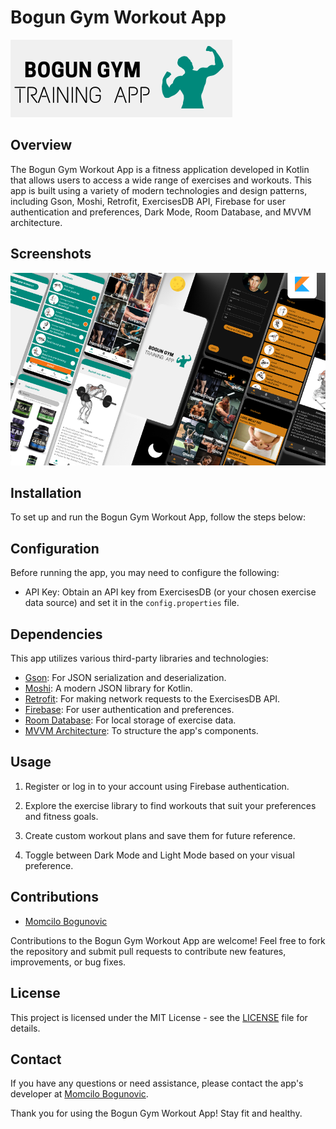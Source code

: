 # Bogun Gym Workout App

![Logo](readme/2.png)

## Overview

The Bogun Gym Workout App is a fitness application developed in Kotlin that allows users to access a wide range of exercises and workouts. This app is built using a variety of modern technologies and design patterns, including Gson, Moshi, Retrofit, ExercisesDB API, Firebase for user authentication and preferences, Dark Mode, Room Database, and MVVM architecture.


## Screenshots

![Screenshot 1](readme/bogungymreadme.png)


## Installation

To set up and run the Bogun Gym Workout App, follow the steps below:

## Configuration

Before running the app, you may need to configure the following:

- API Key: Obtain an API key from ExercisesDB (or your chosen exercise data source) and set it in the `config.properties` file.

## Dependencies

This app utilizes various third-party libraries and technologies:

- [Gson](https://github.com/google/gson): For JSON serialization and deserialization.
- [Moshi](https://github.com/square/moshi): A modern JSON library for Kotlin.
- [Retrofit](https://square.github.io/retrofit/): For making network requests to the ExercisesDB API.
- [Firebase](https://firebase.google.com/): For user authentication and preferences.
- [Room Database](https://developer.android.com/training/data-storage/room): For local storage of exercise data.
- [MVVM Architecture](https://developer.android.com/jetpack/guide): To structure the app's components.

## Usage

1. Register or log in to your account using Firebase authentication.

2. Explore the exercise library to find workouts that suit your preferences and fitness goals.

3. Create custom workout plans and save them for future reference.

4. Toggle between Dark Mode and Light Mode based on your visual preference.

## Contributions

- [Momcilo Bogunovic](https://github.com/momabogun)

Contributions to the Bogun Gym Workout App are welcome! Feel free to fork the repository and submit pull requests to contribute new features, improvements, or bug fixes.

## License

This project is licensed under the MIT License - see the [LICENSE](LICENSE) file for details.

## Contact

If you have any questions or need assistance, please contact the app's developer at [Momcilo Bogunovic](https://github.com/momabogun).

Thank you for using the Bogun Gym Workout App! Stay fit and healthy.

